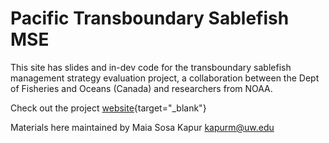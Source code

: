 # Pacific Transboundary Sablefish MSE
This site has slides and in-dev code for the transboundary sablefish management strategy evaluation project, a collaboration between the Dept of Fisheries and Oceans (Canada) and researchers from NOAA. 

Check out the project [website](https://mkapur.github.io/sab-mse/){target="_blank"}

Materials here maintained by Maia Sosa Kapur kapurm@uw.edu
